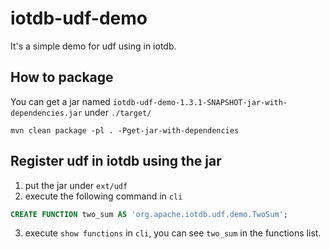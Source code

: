 # iotdb-udf-demo
It's a simple demo for udf using in iotdb.

## How to package

You can get a jar named `iotdb-udf-demo-1.3.1-SNAPSHOT-jar-with-dependencies.jar` under `./target/`
```shell
mvn clean package -pl . -Pget-jar-with-dependencies
```

## Register udf in iotdb using the jar

1. put the jar under `ext/udf`
2. execute the following command in `cli`
```sql
CREATE FUNCTION two_sum AS 'org.apache.iotdb.udf.demo.TwoSum';
```

3. execute `show functions` in `cli`, you can see `two_sum` in the functions list.